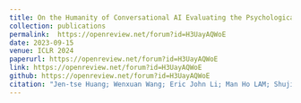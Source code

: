 ```yaml
---
title: On the Humanity of Conversational AI Evaluating the Psychological Portrayal of LLMs
collection: publications
permalink:  https://openreview.net/forum?id=H3UayAQWoE
date: 2023-09-15
venue: ICLR 2024
paperurl: https://openreview.net/forum?id=H3UayAQWoE
link: https://openreview.net/forum?id=H3UayAQWoE
github: https://openreview.net/forum?id=H3UayAQWoE
citation: "Jen-tse Huang; Wenxuan Wang; Eric John Li; Man Ho LAM; Shujie Ren; *Youliang Yuan*; Wenxiang Jiao; Zhaopeng Tu; Michael Lyu <br><i>ICLR 2024 (Oral)</i>"
---
```

